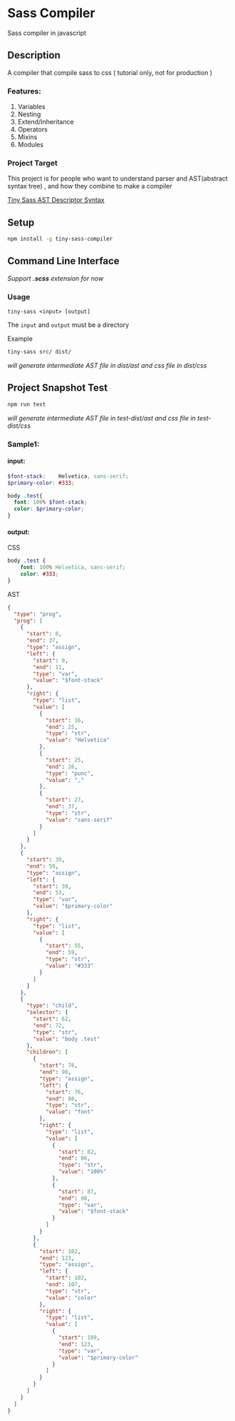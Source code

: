 # Sass Compiler

Sass compiler in javascript

## Description 

A compiler that compile sass to css ( tutorial only, not for production )

### Features:

1. Variables
2. Nesting
3. Extend/Inheritance
4. Operators
5. Mixins
6. Modules

### Project Target

This project is for people who want to understand parser and AST(abstract syntax tree) , and how they combine to make a compiler

[Tiny Sass AST Descriptor Syntax](https://github.com/wizardpisces/tiny-sass-compiler/blob/master/parser/readme.md)

## Setup

```bash
npm install -g tiny-sass-compiler
```

## Command Line Interface

*Support **.scss** extension for now*

### Usage


`tiny-sass <input> [output]`

The `input` and `output` must be a directory

Example

```bash
tiny-sass src/ dist/
```

*will generate intermediate AST file in dist/ast and css file in dist/css*

## Project Snapshot Test

```bash
npm run test
```
*will generate intermediate AST file in test-dist/ast and css file in test-dist/css*

### Sample1:

#### input:

```scss
$font-stack:    Helvetica, sans-serif;
$primary-color: #333;

body .test{
  font: 100% $font-stack;
  color: $primary-color;
}
```
#### output:

CSS
```css
body .test {
    font: 100% Helvetica, sans-serif;
    color: #333;
}
```

AST
```json
{
  "type": "prog",
  "prog": [
    {
      "start": 0,
      "end": 37,
      "type": "assign",
      "left": {
        "start": 0,
        "end": 11,
        "type": "var",
        "value": "$font-stack"
      },
      "right": {
        "type": "list",
        "value": [
          {
            "start": 16,
            "end": 25,
            "type": "str",
            "value": "Helvetica"
          },
          {
            "start": 25,
            "end": 26,
            "type": "punc",
            "value": ","
          },
          {
            "start": 27,
            "end": 37,
            "type": "str",
            "value": "sans-serif"
          }
        ]
      }
    },
    {
      "start": 39,
      "end": 59,
      "type": "assign",
      "left": {
        "start": 39,
        "end": 53,
        "type": "var",
        "value": "$primary-color"
      },
      "right": {
        "type": "list",
        "value": [
          {
            "start": 55,
            "end": 59,
            "type": "str",
            "value": "#333"
          }
        ]
      }
    },
    {
      "type": "child",
      "selector": {
        "start": 62,
        "end": 72,
        "type": "str",
        "value": "body .test"
      },
      "children": [
        {
          "start": 76,
          "end": 98,
          "type": "assign",
          "left": {
            "start": 76,
            "end": 80,
            "type": "str",
            "value": "font"
          },
          "right": {
            "type": "list",
            "value": [
              {
                "start": 82,
                "end": 86,
                "type": "str",
                "value": "100%"
              },
              {
                "start": 87,
                "end": 98,
                "type": "var",
                "value": "$font-stack"
              }
            ]
          }
        },
        {
          "start": 102,
          "end": 123,
          "type": "assign",
          "left": {
            "start": 102,
            "end": 107,
            "type": "str",
            "value": "color"
          },
          "right": {
            "type": "list",
            "value": [
              {
                "start": 109,
                "end": 123,
                "type": "var",
                "value": "$primary-color"
              }
            ]
          }
        }
      ]
    }
  ]
}
```